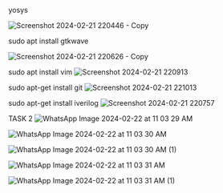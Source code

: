 yosys

![Screenshot 2024-02-21 220446 - Copy](https://github.com/chethanrao255/chethan/assets/160584527/d7064905-ad50-44d1-a5e2-e976224dfdae)








sudo apt install gtkwave

![Screenshot 2024-02-21 220626 - Copy](https://github.com/chethanrao255/chethan/assets/160584527/64500316-e996-4f52-90dc-1a6bbd2dfeb6)




sudo apt install vim
![Screenshot 2024-02-21 220913](https://github.com/chethanrao255/chethan/assets/160584527/a0973ecc-4cb2-42bf-a734-e46302d2db65)


sudo apt-get install git
![Screenshot 2024-02-21 221013](https://github.com/chethanrao255/chethan/assets/160584527/661371a9-ed8f-4db7-b1a9-09833b1d389c)











sudo apt-get install iverilog
![Screenshot 2024-02-21 220757](https://github.com/chethanrao255/chethan/assets/160584527/659c5ca1-b16f-4a30-8d7d-a10d57e981df)

TASK 2
![WhatsApp Image 2024-02-22 at 11 03 29 AM](https://github.com/chethanrao255/chethan/assets/160584527/41ad96d4-a820-43b3-9fa2-5b4e44e18795)

![WhatsApp Image 2024-02-22 at 11 03 30 AM](https://github.com/chethanrao255/chethan/assets/160584527/9da102d7-0629-4059-95b3-53f5a09ef917)

![WhatsApp Image 2024-02-22 at 11 03 30 AM (1)](https://github.com/chethanrao255/chethan/assets/160584527/8a392427-acd1-415f-85d5-23406e112e7d)

![WhatsApp Image 2024-02-22 at 11 03 31 AM](https://github.com/chethanrao255/chethan/assets/160584527/7b64b97d-9a49-4e68-be3e-15335c83ae7c)

![WhatsApp Image 2024-02-22 at 11 03 31 AM (1)](https://github.com/chethanrao255/chethan/assets/160584527/43a8b6ae-e6d4-443f-88b1-12da01f940b0)








